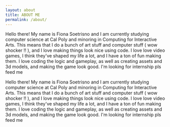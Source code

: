```yaml
---
layout: about
title: ABOUT ME
permalink: /about/
---
```


Hello there! My name is Fiona Soetrisno and I am currently studying computer science at Cal Poly and minoring in Computing for Interactive Arts. This means that I do a bunch of art stuff and computer stuff ( wow shocker !! ), and I love making things look nice using code. I love love video games, I think they've shaped my life a lot, and I have a ton of fun making them. I love coding the logic and gameplay, as well as creating assets and 3d models, and making the game look good. I'm looking for internship pls feed me

Hello there! My name is Fiona Soetrisno and I am currently studying computer science at Cal Poly and minoring in Computing for Interactive Arts. This means that I do a bunch of art stuff and computer stuff ( wow shocker !! ), and I love making things look nice using code. I love love video games, I think they've shaped my life a lot, and I have a ton of fun making them. I love coding the logic and gameplay, as well as creating assets and 3d models, and making the game look good. I'm looking for internship pls feed me